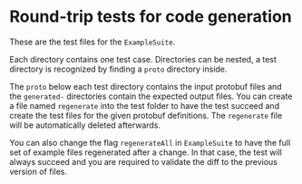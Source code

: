 # Round-trip tests for code generation

These are the test files for the `ExampleSuite`.

Each directory contains one test case. Directories can be nested, a test directory is recognized by finding a `proto`
directory inside.

The `proto` below each test directory contains the input protobuf files and the `generated-` directories contain the
expected output files. You can create a file named `regenerate` into the test folder to have the test succeed and
create the test files for the given protobuf definitions. The `regenerate` file will be automatically deleted afterwards.

You can also change the flag `regenerateAll` in `ExampleSuite` to have the full set of example files regenerated after
a change. In that case, the test will always succeed and you are required to validate the diff to the previous version
of files.